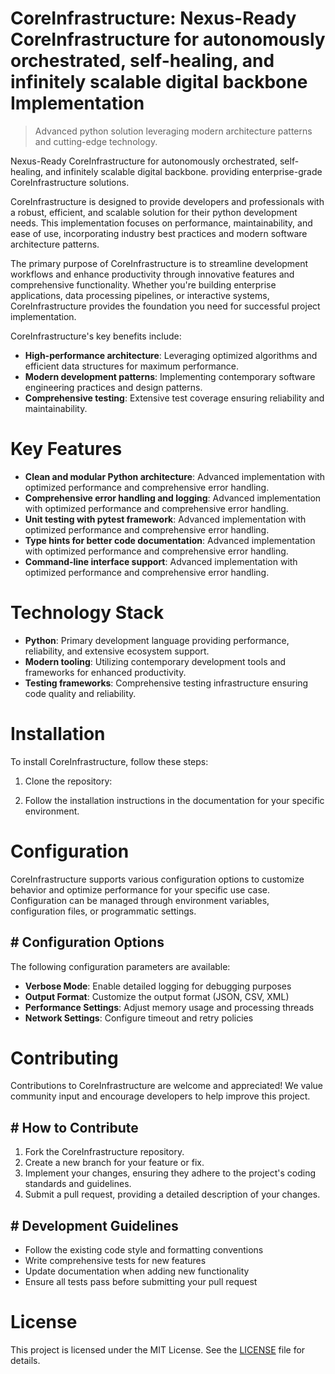 <!-- fallback_CoreInfrastructure_20250804214136_99511 -->

# CoreInfrastructure: Nexus-Ready CoreInfrastructure for autonomously orchestrated, self-healing, and infinitely scalable digital backbone Implementation
> Advanced python solution leveraging modern architecture patterns and cutting-edge technology.

Nexus-Ready CoreInfrastructure for autonomously orchestrated, self-healing, and infinitely scalable digital backbone. providing enterprise-grade CoreInfrastructure solutions.

CoreInfrastructure is designed to provide developers and professionals with a robust, efficient, and scalable solution for their python development needs. This implementation focuses on performance, maintainability, and ease of use, incorporating industry best practices and modern software architecture patterns.

The primary purpose of CoreInfrastructure is to streamline development workflows and enhance productivity through innovative features and comprehensive functionality. Whether you're building enterprise applications, data processing pipelines, or interactive systems, CoreInfrastructure provides the foundation you need for successful project implementation.

CoreInfrastructure's key benefits include:

* **High-performance architecture**: Leveraging optimized algorithms and efficient data structures for maximum performance.
* **Modern development patterns**: Implementing contemporary software engineering practices and design patterns.
* **Comprehensive testing**: Extensive test coverage ensuring reliability and maintainability.

# Key Features

* **Clean and modular Python architecture**: Advanced implementation with optimized performance and comprehensive error handling.
* **Comprehensive error handling and logging**: Advanced implementation with optimized performance and comprehensive error handling.
* **Unit testing with pytest framework**: Advanced implementation with optimized performance and comprehensive error handling.
* **Type hints for better code documentation**: Advanced implementation with optimized performance and comprehensive error handling.
* **Command-line interface support**: Advanced implementation with optimized performance and comprehensive error handling.

# Technology Stack

* **Python**: Primary development language providing performance, reliability, and extensive ecosystem support.
* **Modern tooling**: Utilizing contemporary development tools and frameworks for enhanced productivity.
* **Testing frameworks**: Comprehensive testing infrastructure ensuring code quality and reliability.

# Installation

To install CoreInfrastructure, follow these steps:

1. Clone the repository:


2. Follow the installation instructions in the documentation for your specific environment.

# Configuration

CoreInfrastructure supports various configuration options to customize behavior and optimize performance for your specific use case. Configuration can be managed through environment variables, configuration files, or programmatic settings.

## # Configuration Options

The following configuration parameters are available:

* **Verbose Mode**: Enable detailed logging for debugging purposes
* **Output Format**: Customize the output format (JSON, CSV, XML)
* **Performance Settings**: Adjust memory usage and processing threads
* **Network Settings**: Configure timeout and retry policies

# Contributing

Contributions to CoreInfrastructure are welcome and appreciated! We value community input and encourage developers to help improve this project.

## # How to Contribute

1. Fork the CoreInfrastructure repository.
2. Create a new branch for your feature or fix.
3. Implement your changes, ensuring they adhere to the project's coding standards and guidelines.
4. Submit a pull request, providing a detailed description of your changes.

## # Development Guidelines

* Follow the existing code style and formatting conventions
* Write comprehensive tests for new features
* Update documentation when adding new functionality
* Ensure all tests pass before submitting your pull request

# License

This project is licensed under the MIT License. See the [LICENSE](https://github.com/coralnws/CoreInfrastructure/blob/main/LICENSE) file for details.
